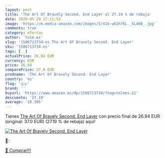 ```yaml
---
layout: post
title: 'The Art Of Bravely Second. End Layer al 27.19 % de rebaja'
date: 2020-05-29 17:11:53
image: 'https://m.media-amazon.com/images/I/41U-w61h76L._SL400_.jpg'
comments: true
category: ofertas
author: 'tole.es'
slug: '1506713734-es The Art Of Bravely Second. End Layer'
sku: '1506713734-es'
tags: [  ]
actualPrice: 26.94 EUR
currency: EUR
price: 26.94
comparePrice: 37.0 EUR
prodname: 'The Art Of Bravely Second. End Layer'
country: 'es'
flag: '🇪🇸'
brand: ''
buyurl: 'https://www.amazon.es/dp/1506713734/?tag=tolees-21'
descuento: '27.19'
average: '28.305'
---
```


Tienes [The Art Of Bravely Second. End Layer](https://www.amazon.es/dp/1506713734/?tag=tolees-21) con precio final de  26.94 EUR (original: 37.0 EUR) (27.19 %  de rebaja) aqui!

[![The Art Of Bravely Second. End Layer](https://m.media-amazon.com/images/I/41U-w61h76L._SL400_.jpg)](https://www.amazon.es/dp/1506713734/?tag=tolees-21)

🔎:


[🛒 Comprar!!!](https://www.amazon.es/dp/1506713734/?tag=tolees-21)

